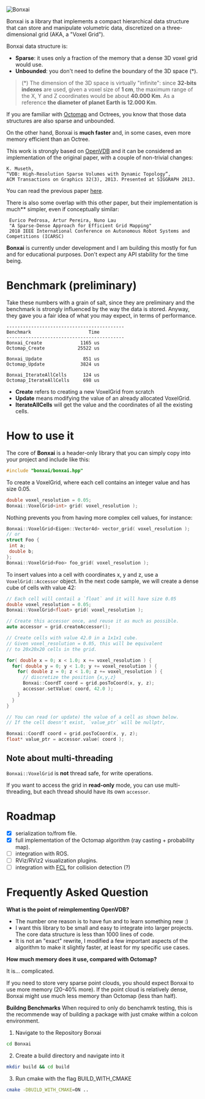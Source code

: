 ![Bonxai](doc/bonxai.png)

Bonxai is a library that implements a compact hierarchical data structure that
can store and manipulate volumetric data, discretized on a three-dimensional
grid (AKA, a "Voxel Grid").

Bonxai data structure is:

- **Sparse**: it uses only a fraction of the memory that a dense 3D voxel grid would use.
- **Unbounded**: you don't need to define the boundary of the 3D space (*).

>(*) The dimension of the 3D space is virtually "infinite":
since **32-bits indexes** are used, given a voxel size of **1 cm**,
the maximum range of the X, Y and Z coordinates would be about **40.000 Km**.
As a reference **the diameter of planet Earth is 12.000 Km**.

If you are familiar with [Octomap](https://octomap.github.io/) and Octrees, you know
that those data structures are also sparse and unbounded.

On the other hand, Bonxai is **much faster** and, in some cases, even more memory efficient
than an Octree.

This work is strongly based on [OpenVDB](https://www.openvdb.org/) and it can be considered
an implementation of the original paper, with a couple of non-trivial changes:

    K. Museth, 
    “VDB: High-Resolution Sparse Volumes with Dynamic Topology”,
    ACM Transactions on Graphics 32(3), 2013. Presented at SIGGRAPH 2013.
    
You can read the previous paper [here](http://www.museth.org/Ken/Publications_files/Museth_TOG13.pdf).

There is also some overlap with this other paper, but their implementation is much** simpler,
even if conceptually similar:

     Eurico Pedrosa, Artur Pereira, Nuno Lau 
     "A Sparse-Dense Approach for Efficient Grid Mapping"
     2018 IEEE International Conference on Autonomous Robot Systems and Competitions (ICARSC)


**Bonxai** is currently under development and I am building this mostly for fun and for
educational purposes. Don't expect any API stability for the time being.

# Benchmark (preliminary)

Take these numbers with a grain of salt, since they are preliminary and the benchmark is 
strongly influenced by the way the data is stored.
Anyway, they gave you a fair idea of what you may expect, in terms of performance.

```
-------------------------------------------
Benchmark                     Time      
-------------------------------------------
Bonxai_Create              1165 us  
Octomap_Create            25522 us  

Bonxai_Update               851 us  
Octomap_Update             3824 us  

Bonxai_IterateAllCells      124 us
Octomap_IterateAllCells     698 us
```

- **Create** refers to creating a new VoxelGrid from scratch
- **Update** means modifying the value of an already allocated VoxelGrid.
- **IterateAllCells** will get the value and the coordinates of all the existing cells.

# How to use it

The core of **Bonxai** is a header-only library that you can simply copy into your project
and include like this:

```c++
#include "bonxai/bonxai.hpp"
```

To create a VoxelGrid, where each cell contains an integer value and has size 0.05.

```c++
double voxel_resolution = 0.05;
Bonxai::VoxelGrid<int> grid( voxel_resolution );
```

Nothing prevents you from having more complex cell values, for instance:

```c++
Bonxai::VoxelGrid<Eigen::Vector4d> vector_grid( voxel_resolution );
// or
struct Foo {
 int a;
 double b;
};
Bonxai::VoxelGrid<Foo> foo_grid( voxel_resolution );
```

To insert values into a cell with coordinates x, y and z, use a
`VoxelGrid::Accessor` object.
In the next code sample, we will create a dense cube of cells with value 42:

```c++
// Each cell will contail a `float` and it will have size 0.05
double voxel_resolution = 0.05;
Bonxai::VoxelGrid<float> grid( voxel_resolution );

// Create this accessor once, and reuse it as much as possible.
auto accessor = grid.createAccessor();

// Create cells with value 42.0 in a 1x1x1 cube.
// Given voxel_resolution = 0.05, this will be equivalent
// to 20x20x20 cells in the grid.

for( double x = 0; x < 1.0; x += voxel_resolution ) {
  for( double y = 0; y < 1.0; y += voxel_resolution ) {
    for( double z = 0; z < 1.0; z += voxel_resolution ) {
      // discretize the position {x,y,z}
      Bonxai::CoordT coord = grid.posToCoord(x, y, z);
      accessor.setValue( coord, 42.0 );
    }
  }
}

// You can read (or update) the value of a cell as shown below.
// If the cell doesn't exist, `value_ptr` will be nullptr, 

Bonxai::CoordT coord = grid.posToCoord(x, y, z);
float* value_ptr = accessor.value( coord );
```

## Note about multi-threading

`Bonxai::VoxelGrid` is **not** thread safe, for write operations.

If you want to access the grid in **read-only** mode, you can
use multi-threading, but each thread should have its own 
`accessor`.

# Roadmap

- [x] serialization to/from file.
- [x] full implementation of the Octomap algorithm (ray casting + probability map).
- [ ] integration with ROS.
- [ ] RViz/RViz2 visualization plugins.
- [ ] integration with [FCL](https://github.com/flexible-collision-library/fcl) for collision detection (?)

# Frequently Asked Question

**What is the point of reimplementing OpenVDB?**

- The number one reason is to have fun and to learn something new :)
- I want this library to be small and easy to integrate into larger projects.
  The core data structure is less than 1000 lines of code.
- It is not an "exact" rewrite, I modified a few important aspects of the algorithm
    to make it slightly faster, at least for my specific use cases.

**How much memory does it use, compared with Octomap?**

It is... complicated.

If you need to store very sparse point clouds, you should expect Bonxai to use more memory (20-40% more).
If the point cloud is relatively dense, Bonxai might use much less memory than Octomap (less than half).

**Buildng Benchmarks**
When required to only do benchamrk testing, this is the recommende way of building a package with just cmake within a colcon environment.

1. Navigate to the Repository Bonxai

```bash
cd Bonxai
```

2. Create a build directory and navigate into it

```bash
mkdir build && cd build
```
3. Run cmake with the flag BUILD_WITH_CMAKE

```bash
cmake -DBUILD_WITH_CMAKE=ON ..
```




